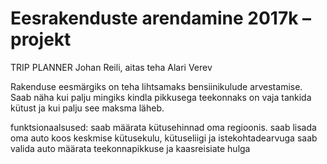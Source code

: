 # Eesrakenduste arendamine 2017k – projekt

TRIP PLANNER
Johan Reili, aitas teha Alari Verev

Rakenduse eesmärgiks on teha lihtsamaks bensiinikulude arvestamise.
Saab näha kui palju mingiks kindla pikkusega teekonnaks on vaja tankida
kütust ja kui palju see maksma läheb.

funktsionaalsused:
saab määrata kütusehinnad oma regioonis.
saab lisada oma auto koos keskmise kütusekulu, kütuseliigi ja istekohtadearvuga
saab valida auto
 määrata teekonnapikkuse ja kaasreisiate hulga

